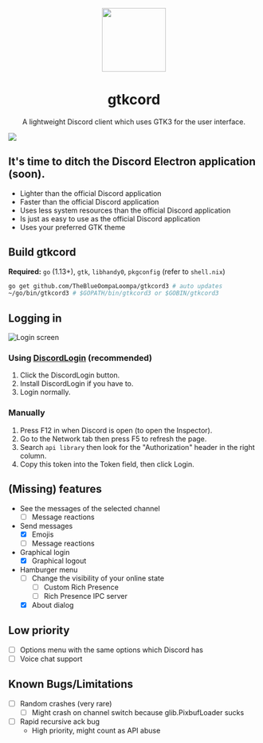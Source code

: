 <p align="center">
	
<img width="128" src="logo.png" />
<h1 align="center">gtkcord</h1>
<p  align="center">A lightweight Discord client which uses GTK3 for the user interface.</p>

<img src=".readme-resources/images/screenshot6.png" />

</p>

## It's time to ditch the Discord Electron application (soon).

- Lighter than the official Discord application
- Faster than the official Discord application
- Uses less system resources than the official Discord application
- Is just as easy to use as the official Discord application
- Uses your preferred GTK theme

## Build gtkcord
**Required:** `go` (1.13+), `gtk`, `libhandy0`, `pkgconfig` (refer to `shell.nix`)

```sh
go get github.com/TheBlueOompaLoompa/gtkcord3 # auto updates
~/go/bin/gtkcord3 # $GOPATH/bin/gtkcord3 or $GOBIN/gtkcord3
```

## Logging in

![Login screen](.readme-resources/images/login.png)

### Using [DiscordLogin](https://github.com/diamondburned/discordlogin) (recommended)

1. Click the DiscordLogin button.
2. Install DiscordLogin if you have to.
3. Login normally.

### Manually

1. Press F12 in when Discord is open (to open the Inspector).
2. Go to the Network tab then press F5 to refresh the page.
3. Search `api library` then look for the "Authorization" header in the right column.
5. Copy this token into the Token field, then click Login.

## (Missing) features

- See the messages of the selected channel
	- [ ] Message reactions
- Send messages
	- [x] Emojis
	- [ ] Message reactions
- Graphical login
	- [x] Graphical logout
- Hamburger menu
	- [ ] Change the visibility of your online state
		- [ ] Custom Rich Presence
		- [ ] Rich Presence IPC server
	- [x] About dialog

## Low priority

- [ ] Options menu with the same options which Discord has
- [ ] Voice chat support

## Known Bugs/Limitations

- [ ] Random crashes (very rare)
	- [ ] Might crash on channel switch because glib.PixbufLoader sucks
- [ ] Rapid recursive ack bug
	- High priority, might count as API abuse
